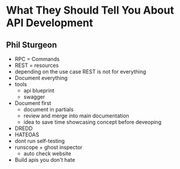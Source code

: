 # What They Should Tell You About API Development 
## Phil Sturgeon

- RPC = Commands
- REST = resources
- depending on the use case REST is not for everything
- Document everything
- tools
	- api blueprint
	- swagger
- Document first
	- document in partials
	- review and merge into main documentation
	- idea to save time showcasing concept before deveoping
- DREDD
- HATEOAS
- dont run self-testing
- runscope + ghost inspector
	- auto check website
- Build apis you don't hate